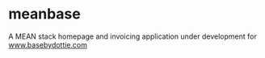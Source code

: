 # meanbase
A MEAN stack homepage and invoicing application under development for www.basebydottie.com
